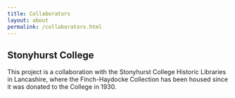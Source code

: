 ```yaml
---
title: Collaborators
layout: about
permalink: /collaborators.html
---
```


## Stonyhurst College

This project is a collaboration with the Stonyhurst College Historic Libraries in Lancashire, where the Finch-Haydocke Collection has been housed since it was donated to the College in 1930.

